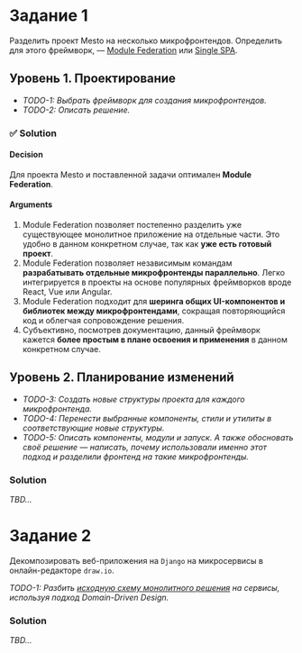 # Задание 1
Разделить проект Mesto на несколько микрофронтендов.
Определить для этого фреймворк, — [Module Federation](https://webpack.js.org/concepts/module-federation/) или [Single SPA](https://single-spa.js.org/docs/getting-started-overview/).

## Уровень 1. Проектирование
- *TODO-1: Выбрать фреймворк для создания микрофронтендов.*
- *TODO-2: Описать решение.*

### ✅ Solution

#### Decision
Для проекта Mesto и поставленной задачи оптимален **Module Federation**.

#### Arguments
1. Module Federation позволяет постепенно разделить уже существующее монолитное приложение на отдельные части. Это удобно в данном конкретном случае, так как **уже есть готовый проект**.
2. Module Federation позволяет независимым командам **разрабатывать отдельные микрофронтенды параллельно**. Легко интегрируется в проекты на основе популярных фреймворков вроде React, Vue или Angular.
3. Module Federation подходит для **шеринга общих UI-компонентов и библиотек между микрофронтендами**, сокращая повторяющийся код и облегчая сопровождение решения.
4. Субъективно, посмотрев документацию, данный фреймворк кажется **более простым в плане освоения и применения** в данном конкретном случае.

## Уровень 2. Планирование изменений
- *TODO-3: Создать новые структуры проекта для каждого микрофронтенда.*
- *TODO-4: Перенести выбранные компоненты, стили и утилиты в соответствующие новые структуры.*
- *TODO-5: Описать компоненты, модули и запуск. А также обосновать своё решение — написать, почему использовали именно этот подход и разделили фронтенд на такие микрофронтенды.*

### Solution
*TBD...*

# Задание 2
Декомпозировать веб-приложения на `Django` на микросервисы в онлайн-редакторе `draw.io`.

*TODO-1: Разбить [исходную схему монолитного решения](https://code.s3.yandex.net/software-architecture/file/arch_template_task2.drawio?etag=11d456142d50853451c2e6001736c0a8) на сервисы, используя подход Domain-Driven Design.*

### Solution
*TBD...*
